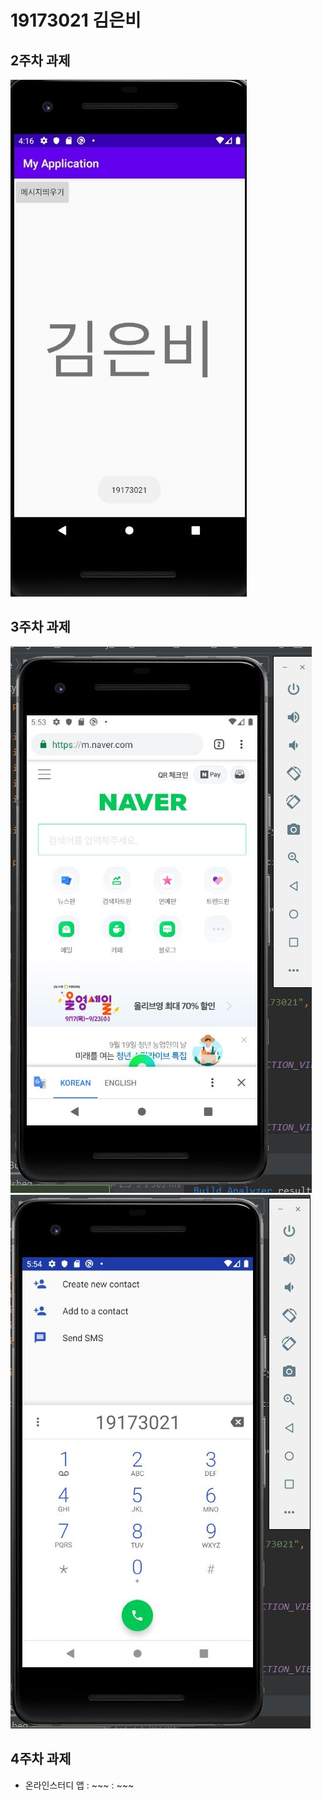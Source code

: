 # 19173021 김은비

## 2주차 과제
<img width="" height="" src="./19173021_김은비.jpg"></img>

## 3주차 과제
<img width="" height="" src="./png/cap1.JPG"></img>
<img width="" height="" src="./png/cap2.JPG"></img>

## 4주차 과제

  - 온라인스터디 앱
    : ~~~
    : ~~~
